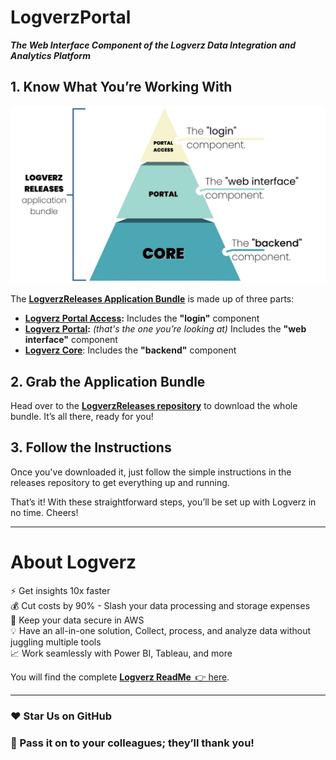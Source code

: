 
# LogverzPortal 
***The **Web Interface** Component of the Logverz Data Integration and Analytics Platform***


## 1. Know What You’re Working With

![Logverz Application Bundle Diagram](Docs/Logverz%20Releases%20Diagram.jpg)

The **<a href="https://github.com/logleads/LogverzReleases" target="_blank">LogverzReleases Application Bundle</a>** is made up of three parts:
- **<a href="https://github.com/logleads/LogverzPortalAccess" target="_blank">Logverz Portal Access</a>:** Includes the **"login"** component   
- **<a href="https://github.com/logleads/LogverzPortal" target="_blank">Logverz Portal</a>:** *(that's the one you’re looking at)* Includes the **"web interface"** component 
- **<a href="https://github.com/logleads/LogverzCore" target="_blank">Logverz Core</a>**: Includes the **"backend"** component

     
## 2. Grab the Application Bundle
   Head over to the <a href="https://github.com/logleads/LogverzReleases" target="_blank">**LogverzReleases repository**</a> to download the whole bundle. It’s all there, ready for you!

## 3. Follow the Instructions
   Once you've downloaded it, just follow the simple instructions in the releases repository to get everything up and running.

That’s it! With these straightforward steps, you’ll be set up with Logverz in no time. Cheers!

***

# About Logverz

⚡ Get insights 10x faster
<br>💰 Cut costs by 90% - Slash your data processing and storage expenses
<br>🔐 Keep your data secure in AWS
<br>💡 Have an all-in-one solution, Collect, process, and analyze data without juggling multiple tools
<br>📈 Work seamlessly with Power BI, Tableau, and more

You will find the complete <a href="https://github.com/logleads/LogverzReleases" target="_blank">**Logverz ReadMe**  👉 here</a>.

________________________________________
### ❤️ Star Us on GitHub

### 🚨 Pass it on to your colleagues; they’ll thank you! 